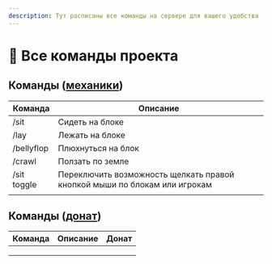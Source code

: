 ```yaml
---
description: Тут расписаны все команды на сервере для вашего удобства
---
```


# 💎 Все команды проекта

## Команды ([механик](../1-sezon/chto-novogo-v-pervom-sezone.md)[и](../1-sezon/chto-novogo-v-pervom-sezone.md))

| Команда     | Описание                                                                  |
| ----------- | ------------------------------------------------------------------------- |
| /sit        | Сидеть на блоке                                                           |
| /lay        | Лежать на блоке                                                           |
| /bellyflop  | Плюхнуться на блок                                                        |
| /crawl      | Ползать по земле                                                          |
| /sit toggle | Переключить возможность щелкать правой кнопкой мыши по блокам или игрокам |
|             |                                                                           |

## Команды ([донат](donat.md))

| Команда | Описание | Донат |
| ------- | -------- | ----- |
|         |          |       |
|         |          |       |
|         |          |       |
